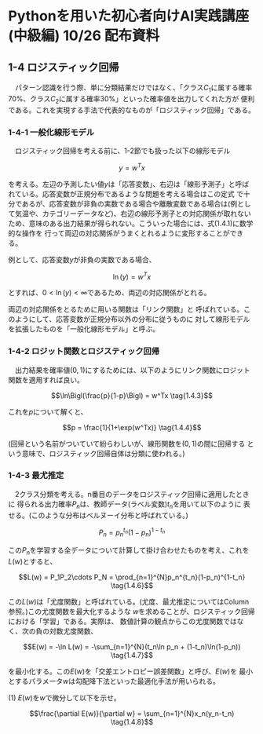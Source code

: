 # Pythonを用いた初心者向けAI実践講座(中級編) 10/26 配布資料

## 1-4 ロジスティック回帰

　パターン認識を行う際、単に分類結果だけではなく、「クラス$C_1$に属する確率70%、クラス$C_2$に属する確率30%」といった確率値を出力してくれた方が
便利である。これを実現する手法で代表的なものが「ロジスティック回帰」である。

### 1-4-1 一般化線形モデル

　ロジスティック回帰を考える前に、1-2節でも扱った以下の線形モデル

$$y = w^Tx \tag{1.4.1}$$

を考える。左辺の予測したい値$y$は「応答変数」、右辺は「線形予測子」と呼ばれている。応答変数が正規分布であるような問題を考える場合はこの定式
で十分であるが、応答変数が非負の実数である場合や離散変数である場合は(例として気温や、カテゴリーデータなど)、右辺の線形予測子との対応関係が取れないため、意味のある出力結果が得られない。こういった場合には、式(1.4.1)に数学的な操作を
行って両辺の対応関係がうまくとれるように変形することができる。

例として、応答変数$y$が非負の実数である場合、

$$\ln(y) = w^Tx \tag{1.4.2}$$

とすれば、$0 < \ln(y) < \infty$であるため、両辺の対応関係がとれる。

両辺の対応関係をとるために用いる関数は「リンク関数」と
呼ばれている。このようにして、応答変数が正規分布以外の分布に従うものに
対して線形モデルを拡張したものを「一般化線形モデル」と呼ぶ。

### 1-4-2 ロジット関数とロジスティック回帰

　出力結果を確率値$(0,1)$にするためには、以下のようにリンク関数にロジット関数を適用すれば良い。

$$\ln\Bigl(\frac{p}{1-p}\Bigl) = w^Tx \tag{1.4.3}$$

これを$p$について解くと、

$$p = \frac{1}{1+\exp(w^Tx)} \tag{1.4.4}$$

(回帰という名前がついていて紛らわしいが、線形関数を$(0,1)$の間に回帰する
という意味で、ロジスティック回帰自体は分類に使われる。)

### 1-4-3 最尤推定

　2クラス分類を考える。n番目のデータをロジスティック回帰に適用したときに
得られる出力確率$P_n$は、教師データ(ラベル変数)$t_n$を用いて以下のように
表せる。(このような分布はベルヌーイ分布と呼ばれている。)

$$P_n = p_n^{t_n}(1-p_n)^{1-t_n} \tag{1.4.5}$$

この$P_n$を学習する全データについて計算して掛け合わせたものを考え、これを$L(w)$とすると、

$$L(w) = P_1P_2\cdots P_N = \prod_{n=1}^{N}p_n^{t_n}(1-p_n)^{1-t_n} \tag{1.4.6}$$

この$L(w)$は「尤度関数」と呼ばれている。(尤度、最尤推定についてはColumn参照。)この尤度関数を最大化するような
$w$を求めることが、ロジスティック回帰における「学習」である。実際は、
数値計算の観点からこの尤度関数ではなく、次の負の対数尤度関数、

$$E(w) = -\ln L(w) = -\sum_{n=1}^{N}(t_n\ln p_n + (1-t_n)\ln(1-p_n)) \tag{1.4.7}$$

を最小化する。この$E(w)$を「交差エントロピー誤差関数」と呼び、$E(w)$を
最小とするパラメータ$w$は勾配降下法といった最適化手法が用いられる。

(1) $E(w)$を$w$で微分して以下を示せ。

$$\frac{\partial E(w)}{\partial w} = \sum_{n=1}^{N}x_n(y_n-t_n) \tag{1.4.8}$$